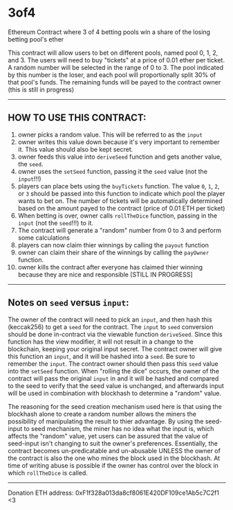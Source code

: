 # 3of4
Ethereum Contract where 3 of 4 betting pools win a share of the losing betting pool's ether

This contract will allow users to bet on different pools, named pool 0, 1, 2, and 3. The users will need to buy "tickets" at a price of 0.01 ether per ticket.
A random number will be selected in the range of 0 to 3. The pool indicated by this number is the loser, and each pool will proportionally split 30% of that pool's funds. The remaining funds will be payed to the contract owner (this is still in progress)

------------------------------------------------------------
## HOW TO USE THIS CONTRACT:
1)  owner picks a random value. This will be referred to as the `input` 
2)  owner writes this value down because it's very important to remember it. This value should also be kept secret.
3)  owner feeds this value into `deriveSeed` function and gets another value, the `seed`.
4)  owner uses the `setSeed` function, passing it the `seed` value (not the `input`!!!)
5)  players can place bets using the `buyTickets` function. The value `0`, `1`, `2`, or `3` should be passed into this function to indicate which pool the player wants to bet on. The number of tickets will be automatically determined based on the amount payed to the contract (price of 0.01 ETH per ticket)
6)  When betting is over, owner calls `rollTheDice` function, passing in the `input` (not the `seed`!!!) to it.
7)  The contract will generate a "random" number from 0 to 3 and perform some calculations
8)  players can now claim thier winnings by calling the `payout` function 
9)  owner can claim their share of the winnings by calling the `payOwner` function.
10) owner kills the contract after everyone has claimed thier winning because they are nice and responsible [STILL IN PROGRESS]
-----------------------------------------------------------

## Notes on `seed` versus `input`:
The owner of the contract will need to pick an `input`, and then hash this (keccak256) to get a `seed` for the contract.
The `input` to `seed` conversion should be done in-contract via the viewable function `deriveSeed`. Since this function has the view modifier, it will not result in a change to the blockchain, keeping your original input secret.
The contract owner will give this function an `input`, and it will be hashed into a `seed`. Be sure to remember the `input`.
The contract owner should then pass this `seed` value into the `setSeed` function.
When "rolling the dice" occurs, the owner of the contract will pass the original `input` in and it will be hashed and compared to the seed to verify that the seed value is unchanged, and afterwards input will be used in combination with blockhash to determine a "random" value.

The reasoning for the seed creation mechanism used here is that using the blockhash alone to create a random number allows the miners the possibility of manipulating the result to thier advantage. By using the seed-input to seed mechanism, the miner has no idea what the input is, which affects the "random" value, yet users can be assured that the value of seed-input isn't changing to suit the owner's preferences. Essentially, the contract becomes un-predicatable and un-abusable UNLESS the owner of the contract is also the one who mines the block used in the blockhash. At time of writing abuse is possible if the owner has control over the block in which `rollTheDice` is called.

------------------------------------------------------------
Donation ETH address: 0xF1f328a013da8cf8061E420DF109ce1Ab5c7C2f1      
<3

